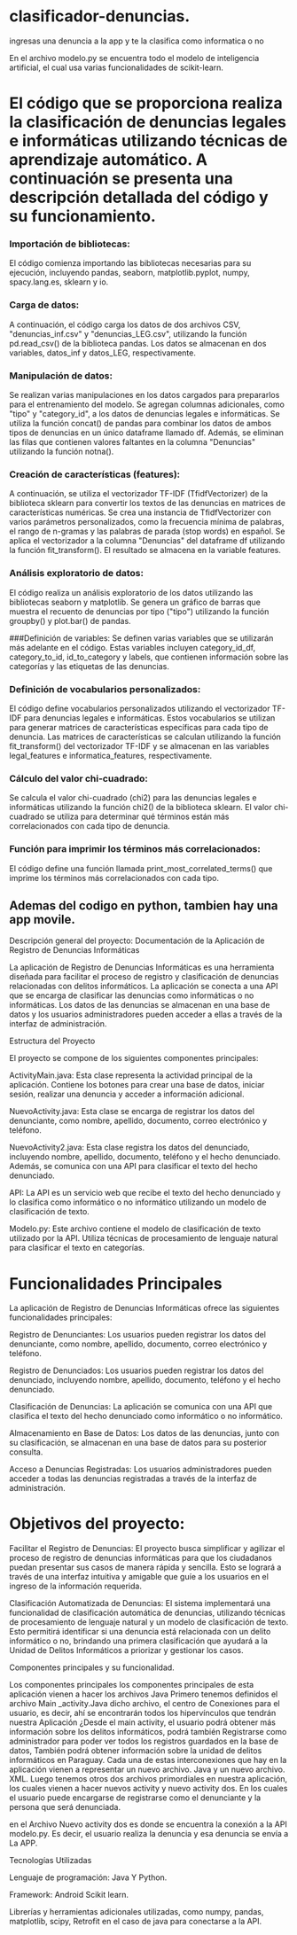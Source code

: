 # clasificador-denuncias.
ingresas una denuncia a la app y te la clasifica como informatica o no


En el archivo modelo.py se encuentra todo el modelo de inteligencia artificial, el cual usa varias funcionalidades de scikit-learn.

# El código que se proporciona realiza la clasificación de denuncias legales e informáticas utilizando técnicas de aprendizaje automático. A continuación se presenta una descripción detallada del código y su funcionamiento.
 
### Importación de bibliotecas:
El código comienza importando las bibliotecas necesarias para su ejecución, incluyendo pandas, seaborn, matplotlib.pyplot, numpy, spacy.lang.es, sklearn y io.
 
### Carga de datos:
A continuación, el código carga los datos de dos archivos CSV, "denuncias_inf.csv" y "denuncias_LEG.csv", utilizando la función pd.read_csv() de la biblioteca pandas. Los datos se almacenan en dos variables, datos_inf y datos_LEG, respectivamente.
 
### Manipulación de datos:
Se realizan varias manipulaciones en los datos cargados para prepararlos para el entrenamiento del modelo. Se agregan columnas adicionales, como "tipo" y "category_id", a los datos de denuncias legales e informáticas. Se utiliza la función concat() de pandas para combinar los datos de ambos tipos de denuncias en un único dataframe llamado df. Además, se eliminan las filas que contienen valores faltantes en la columna "Denuncias" utilizando la función notna().
 
### Creación de características (features):
A continuación, se utiliza el vectorizador TF-IDF (TfidfVectorizer) de la biblioteca sklearn para convertir los textos de las denuncias en matrices de características numéricas. Se crea una instancia de TfidfVectorizer con varios parámetros personalizados, como la frecuencia mínima de palabras, el rango de n-gramas y las palabras de parada (stop words) en español. Se aplica el vectorizador a la columna "Denuncias" del dataframe df utilizando la función fit_transform(). El resultado se almacena en la variable features.
 
### Análisis exploratorio de datos:
El código realiza un análisis exploratorio de los datos utilizando las bibliotecas seaborn y matplotlib. Se genera un gráfico de barras que muestra el recuento de denuncias por tipo ("tipo") utilizando la función groupby() y plot.bar() de pandas.
 
###Definición de variables:
Se definen varias variables que se utilizarán más adelante en el código. Estas variables incluyen category_id_df, category_to_id, id_to_category y labels, que contienen información sobre las categorías y las etiquetas de las denuncias.
 
### Definición de vocabularios personalizados:
El código define vocabularios personalizados utilizando el vectorizador TF-IDF para denuncias legales e informáticas. Estos vocabularios se utilizan para generar matrices de características específicas para cada tipo de denuncia. Las matrices de características se calculan utilizando la función fit_transform() del vectorizador TF-IDF y se almacenan en las variables legal_features e informatica_features, respectivamente.
 
### Cálculo del valor chi-cuadrado:
Se calcula el valor chi-cuadrado (chi2) para las denuncias legales e informáticas utilizando la función chi2() de la biblioteca sklearn. El valor chi-cuadrado se utiliza para determinar qué términos están más correlacionados con cada tipo de denuncia.
 
### Función para imprimir los términos más correlacionados:
El código define una función llamada print_most_correlated_terms() que imprime los términos más correlacionados con cada tipo.


## Ademas del codigo en python, tambien hay una app movile. 

Descripción general del proyecto: Documentación de la Aplicación de Registro de Denuncias Informáticas  

La aplicación de Registro de Denuncias Informáticas es una herramienta diseñada para facilitar el proceso de registro y clasificación de denuncias relacionadas con delitos informáticos. La aplicación se conecta a una API que se encarga de clasificar las denuncias como informáticas o no informáticas. Los datos de las denuncias se almacenan en una base de datos y los usuarios administradores pueden acceder a ellas a través de la interfaz de administración. 

Estructura del Proyecto 

El proyecto se compone de los siguientes componentes principales: 

ActivityMain.java: Esta clase representa la actividad principal de la aplicación. Contiene los botones para crear una base de datos, iniciar sesión, realizar una denuncia y acceder a información adicional. 

NuevoActivity.java: Esta clase se encarga de registrar los datos del denunciante, como nombre, apellido, documento, correo electrónico y teléfono. 

NuevoActivity2.java: Esta clase registra los datos del denunciado, incluyendo nombre, apellido, documento, teléfono y el hecho denunciado. Además, se comunica con una API para clasificar el texto del hecho denunciado. 

API: La API es un servicio web que recibe el texto del hecho denunciado y lo clasifica como informático o no informático utilizando un modelo de clasificación de texto. 

Modelo.py: Este archivo contiene el modelo de clasificación de texto utilizado por la API. Utiliza técnicas de procesamiento de lenguaje natural para clasificar el texto en categorías. 

# Funcionalidades Principales 

La aplicación de Registro de Denuncias Informáticas ofrece las siguientes funcionalidades principales: 

Registro de Denunciantes: Los usuarios pueden registrar los datos del denunciante, como nombre, apellido, documento, correo electrónico y teléfono. 

Registro de Denunciados: Los usuarios pueden registrar los datos del denunciado, incluyendo nombre, apellido, documento, teléfono y el hecho denunciado. 

Clasificación de Denuncias: La aplicación se comunica con una API que clasifica el texto del hecho denunciado como informático o no informático. 

Almacenamiento en Base de Datos: Los datos de las denuncias, junto con su clasificación, se almacenan en una base de datos para su posterior consulta. 

Acceso a Denuncias Registradas: Los usuarios administradores pueden acceder a todas las denuncias registradas a través de la interfaz de administración. 

 

# Objetivos del proyecto: 

Facilitar el Registro de Denuncias: El proyecto busca simplificar y agilizar el proceso de registro de denuncias informáticas para que los ciudadanos puedan presentar sus casos de manera rápida y sencilla. Esto se logrará a través de una interfaz intuitiva y amigable que guíe a los usuarios en el ingreso de la información requerida. 

Clasificación Automatizada de Denuncias: El sistema implementará una funcionalidad de clasificación automática de denuncias, utilizando técnicas de procesamiento de lenguaje natural y un modelo de clasificación de texto. Esto permitirá identificar si una denuncia está relacionada con un delito informático o no, brindando una primera clasificación que ayudará a la Unidad de Delitos Informáticos a priorizar y gestionar los casos. 


Componentes principales y su funcionalidad. 

Los componentes principales los componentes principales de esta aplicación vienen a hacer los archivos Java Primero tenemos definidos el archivo Main _activity.Java dicho archivo, el centro de Conexiones para el usuario, es decir, ahí se encontrarán todos los hipervínculos que tendrán nuestra Aplicación ¿Desde el main activity, el usuario podrá obtener más información sobre los delitos informáticos, podrá también Registrarse como administrador para poder ver todos los registros guardados en la base de datos, También podrá obtener información sobre la unidad de delitos informáticos en Paraguay. 
 Cada una de estas interconexiones que hay en la aplicación vienen a representar un nuevo archivo. Java y un nuevo archivo. XML. 
 Luego tenemos otros dos archivos primordiales en nuestra aplicación, los cuales vienen a hacer nuevos activity y nuevo activity dos. En los cuales el usuario puede encargarse de registrarse como el denunciante y la persona que será denunciada. 

en el Archivo Nuevo activity dos es donde se encuentra la conexión a la API modelo.py. Es decir, el usuario realiza la denuncia y esa denuncia se envía a La APP.  

Tecnologías Utilizadas 

Lenguaje de programación: Java Y Python. 

Framework: Android Scikit learn. 

Librerías y herramientas adicionales utilizadas, como numpy, pandas, matplotlib, scipy, Retrofit en el caso de java para conectarse a la API. 
